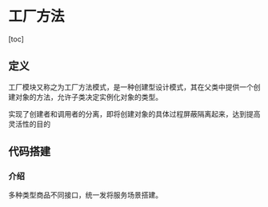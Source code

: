 # 工厂方法

[toc]

## 定义

工厂模块又称之为工厂方法模式，是一种创建型设计模式，其在父类中提供一个创建对象的方法，允许子类决定实例化对象的类型。

实现了创建者和调用者的分离，即将创建对象的具体过程屏蔽隔离起来，达到提高灵活性的目的



## 代码搭建

### 介绍

多种类型商品不同接口，统一发将服务场景搭建。

